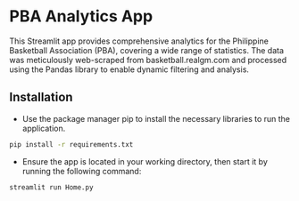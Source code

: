 # PBA Analytics App
This Streamlit app provides comprehensive analytics for the Philippine Basketball Association (PBA), covering a wide range of statistics. The data was meticulously web-scraped from basketball.realgm.com and processed using the Pandas library to enable dynamic filtering and analysis.

## Installation
- Use the package manager pip to install the necessary libraries to run the application.
```bash
pip install -r requirements.txt
```
- Ensure the app is located in your working directory, then start it by running the following command:
```python
streamlit run Home.py
```
